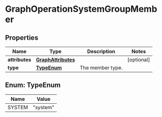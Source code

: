 # GraphOperationSystemGroupMember

## Properties
Name | Type | Description | Notes
------------ | ------------- | ------------- | -------------
**attributes** | [**GraphAttributes**](GraphAttributes.md) |  |  [optional]
**type** | [**TypeEnum**](#TypeEnum) | The member type. | 

<a name="TypeEnum"></a>
## Enum: TypeEnum
Name | Value
---- | -----
SYSTEM | &quot;system&quot;
